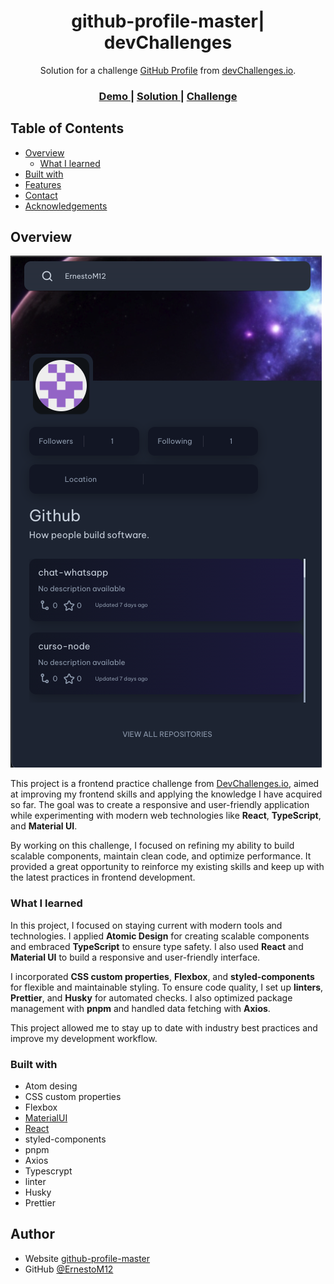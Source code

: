 <h1 align="center">github-profile-master| devChallenges</h1>

<div align="center">
   Solution for a challenge <a href="https://devchallenges.io/challenge/github-profile" target="_blank">GitHub Profile</a> from <a href="http://devchallenges.io" target="_blank">devChallenges.io</a>.
</div>

<div align="center">
  <h3>
    <a href="https://ernestom12.github.io/github-profile-master/}">
      Demo
    </a>
    <span> | </span>
    <a href="https://ernestom12.github.io/github-profile-master/">
      Solution
    </a>
    <span> | </span>
    <a href="https://devchallenges.io/challenge/github-profile">
      Challenge
    </a>
  </h3>
</div>

## Table of Contents

- [Overview](#overview)
  - [What I learned](#what-i-learned)
- [Built with](#built-with)
- [Features](#features)
- [Contact](#contact)
- [Acknowledgements](#acknowledgements)

<!-- OVERVIEW -->

## Overview

![screenshot](https://raw.githubusercontent.com/ErnestoM12/github-profile-master/main/public/mobile-demo.png)

This project is a frontend practice challenge from [DevChallenges.io](https://devchallenges.io/), aimed at improving my frontend skills and applying the knowledge I have acquired so far. The goal was to create a responsive and user-friendly application while experimenting with modern web technologies like **React**, **TypeScript**, and **Material UI**.

By working on this challenge, I focused on refining my ability to build scalable components, maintain clean code, and optimize performance. It provided a great opportunity to reinforce my existing skills and keep up with the latest practices in frontend development.

### What I learned

In this project, I focused on staying current with modern tools and technologies. I applied **Atomic Design** for creating scalable components and embraced **TypeScript** to ensure type safety. I also used **React** and **Material UI** to build a responsive and user-friendly interface.

I incorporated **CSS custom properties**, **Flexbox**, and **styled-components** for flexible and maintainable styling. To ensure code quality, I set up **linters**, **Prettier**, and **Husky** for automated checks. I also optimized package management with **pnpm** and handled data fetching with **Axios**.

This project allowed me to stay up to date with industry best practices and improve my development workflow.

### Built with

- Atom desing
- CSS custom properties
- Flexbox
- [MaterialUI](https://mui.com/material-ui/)
- [React](https://reactjs.org/)
- styled-components
- pnpm
- Axios
- Typescrypt
- linter
- Husky
- Prettier

## Author

- Website [github-profile-master](https://github.com/ErnestoM12/github-profile-master})
- GitHub [@ErnestoM12](https://github.com/ErnestoM12})
